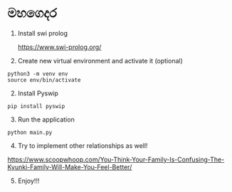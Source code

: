 # මහගෙදර

1. Install swi prolog
   
    https://www.swi-prolog.org/
2. Create new virtual environment and activate it (optional)
```
python3 -m venv env
source env/bin/activate
```

2. Install Pyswip
```
pip install pyswip
```

3. Run the application

```
python main.py
```

4. Try to implement other relationships as well!

 https://www.scoopwhoop.com/You-Think-Your-Family-Is-Confusing-The-Kyunki-Family-Will-Make-You-Feel-Better/

5. Enjoy!!!